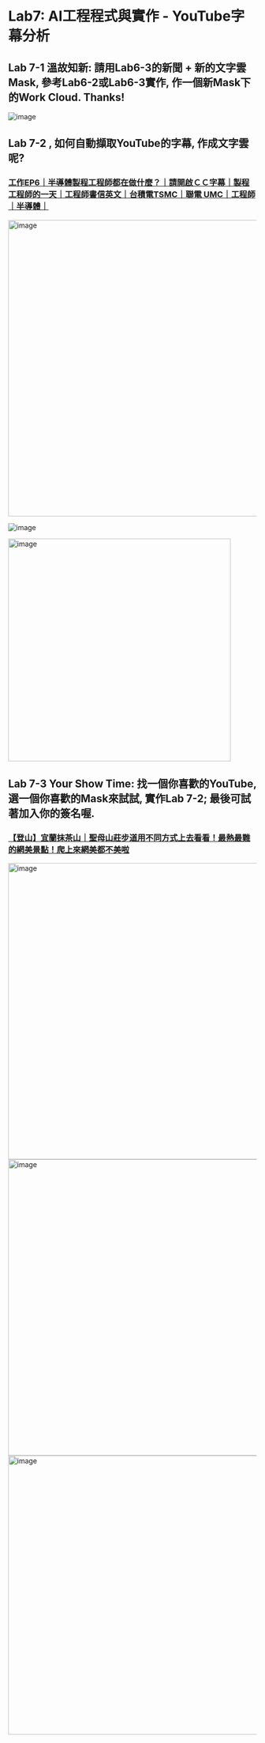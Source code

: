 # Lab7: AI工程程式與實作 - YouTube字幕分析


## Lab 7-1 溫故知新: 請用Lab6-3的新聞 + 新的文字雲Mask, 參考Lab6-2或Lab6-3實作, 作一個新Mask下的Work Cloud. Thanks!

![image](https://user-images.githubusercontent.com/89304181/204137635-2f2f2d2e-307b-4cc0-91ef-a3fa35dfb423.png)


## Lab 7-2 , 如何自動擷取YouTube的字幕, 作成文字雲呢?

### [工作EP6｜半導體製程工程師都在做什麼？｜請開啟ＣＣ字幕｜製程工程師的一天｜工程師書信英文｜台積電TSMC｜聯電 UMC｜工程師｜半導體｜](https://www.youtube.com/watch?v=ZbSpWEdMnQQ)

<img width="600" alt="image" src="https://user-images.githubusercontent.com/89304181/204138608-d9fd6a15-4249-4d59-aef4-18f06bbd4a42.png">

![image](https://user-images.githubusercontent.com/89304181/204137652-0094487f-8615-456c-834c-36d92823d4b6.png)

<img width="451" alt="image" src="https://user-images.githubusercontent.com/89304181/204138390-86a751bc-3021-4776-a2a9-e0e09adad3da.png">



## Lab 7-3 Your Show Time: 找一個你喜歡的YouTube, 選一個你喜歡的Mask來試試, 實作Lab 7-2; 最後可試著加入你的簽名喔.

### [【登山】宜蘭抹茶山｜聖母山莊步道用不同方式上去看看！最熱最難的網美景點！爬上來網美都不美啦](https://www.youtube.com/watch?v=NZIWIBFu_gQ)

<img width="600" alt="image" src="https://user-images.githubusercontent.com/89304181/204138530-fc1ca743-cfd0-4dcc-9c9d-1511703bed92.png">

<img width="600" alt="image" src="https://user-images.githubusercontent.com/89304181/204138121-fec949b6-5396-4f87-b6f2-4e93b32b2d26.png">

<img width="565" alt="image" src="https://user-images.githubusercontent.com/89304181/204138326-4b63cd05-f08e-4504-98d5-d16f6b3ab3a8.png">
